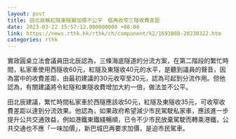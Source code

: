 ```yaml
---
layout: post
title: 田北辰稱紅隧東隧擬加價不公平　倡再收窄三隧收費差距
date: 2023-03-22 15:57:12.000000000 +08:00
link: https://news.rthk.hk/rthk/ch/component/k2/1693088-20230322.htm
categories: rthk
---
```


實政圓桌立法會議員田北辰認為，三條海底隧道的分流方案，在第二階段的繁忙時間，私家車使用西隧收60元，紅隧及東隧收40元的水平，是聽到議員的聲音，因為當中的收費差距，由最初建議的30元收窄至20元，認為可起到分流作用。但他認為，有關建議將令紅隧和東隧收費增加大約一倍，做法並不公平。

田北辰建議，繁忙時間私家車於西隧應該收50元，紅隧及東隧收35元，可收窄收費差距以達到分流效果。他認為，如果政府希望減少巿民駕駛私家車，應該進一步提升公共交通效益，例如港鐵東鐵綫暢順，已令不少巿民放棄駕駛而轉乘港鐵，公共交通也不應「一味加價」，新巴城巴再要求加價，是迫巿民駕車。
